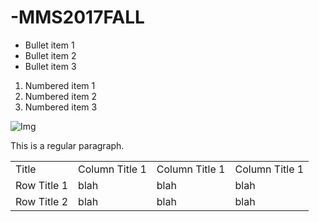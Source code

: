 # -MMS2017FALL

* Bullet item 1
* Bullet item 2
* Bullet item 3

1. Numbered item 1
2. Numbered item 2
3. Numbered item 3

![Img](https://www.google.com.tw/search?q=NDHU&source=lnms&tbm=isch&sa=X&ved=0ahUKEwjOy82btInXAhVPObwKHZvaBP4Q_AUICigB&biw=1637&bih=860&dpr=1.13#imgrc=QKIT3XZf8FTUdM:)

This is a regular paragraph.

<table>
    <tr>
        <td>Title</td>
        <td>Column Title 1</td>
        <td>Column Title 1</td>
        <td>Column Title 1</td>
    </tr>
    <tr>
        <td>Row Title 1</td>
        <td>blah</td>
        <td>blah</td>
        <td>blah</td>
    </tr>
    <tr>
        <td>Row Title 2</td>
        <td>blah</td>
        <td>blah</td>
        <td>blah</td>
    </tr>
</table>
